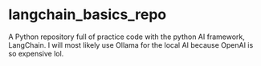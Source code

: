 # langchain_basics_repo
A Python repository full of practice code with the python AI framework, LangChain. I will most likely use Ollama for the local AI because OpenAI is so expensive lol. 
